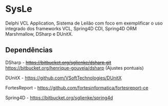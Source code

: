 ﻿# SysLe

Delphi VCL Application, Sistema de Leilão com foco em exemplificar o uso integrado dos frameworks VCL, Spring4D CDI, Spring4D ORM Marshmallow, DSharp e DUnitX.

## Dependências

DSharp - ~~https://bitbucket.org/sglienke/dsharp.git~~
         https://bitbucket.org/henrique-gouveia/dsharp (Ajustes pontuais)

DUnitX - https://github.com/VSoftTechnologies/DUnitX

FortesReport - https://github.com/fortesinformatica/fortesreport-ce

Spring4D - https://bitbucket.org/sglienke/spring4d
